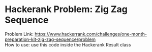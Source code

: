# Hackerank Problem: Zig Zag Sequence
Problem Link: https://www.hackerrank.com/challenges/one-month-preparation-kit-zig-zag-sequence/problem<br/>
How to use: use this code inside the Hackerank Result class
